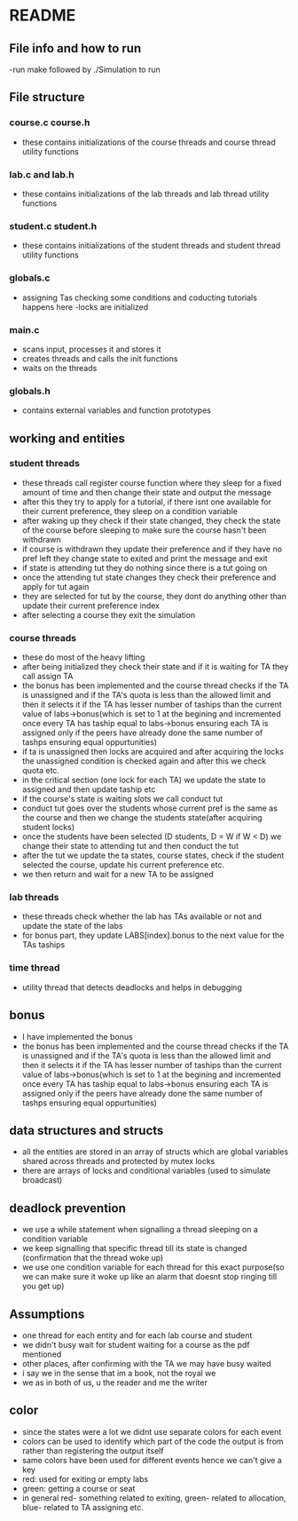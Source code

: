 # README
## File info and how to run
 -run make followed by ./Simulation to run

## File structure
### course.c course.h
 - these contains initializations of the course threads and course thread utility functions

### lab.c and lab.h
 - these contains initializations of the lab threads and lab thread utility functions

### student.c student.h
 - these contains initializations of the student threads and student thread utility functions

### globals.c
 - assigning Tas checking some conditions and coducting tutorials happens here
 -locks are initialized

### main.c
 - scans input, processes it and stores it
 - creates threads and calls the init functions
 - waits on the threads

### globals.h
 - contains external variables and function prototypes

## working and entities
### student threads
 - these threads call register course function where they sleep for a fixed amount of time and then change their state and output the message
 - after this they try to apply for a tutorial, if there isnt one available for their current preference, they sleep on a condition variable
 - after waking up they check if their state changed, they check the state of the course before sleeping to make sure the course hasn't been withdrawn 
 - if course is withdrawn they update their preference and if they have no pref left they change state to exited and print the message and exit
 - if state is attending tut they do nothing since there is a tut going on
 - once the attending tut state changes they check their preference and apply for tut again
 - they are selected for tut by the course, they dont do anything other than update their current preference index
 - after selecting a course they exit the simulation

### course threads
 - these do most of the heavy lifting
 - after being initialized they check their state and if it is waiting for TA they call assign TA
 - the bonus has been implemented and the course thread checks if the TA is unassigned and if the TA's quota is less than the allowed limit and then it selects it if the TA has lesser number of taships than the current value of labs->bonus(which is set to 1 at the begining and incremented once every TA has taship equal to labs->bonus ensuring each TA is assigned only if the peers have already done the same number of tashps ensuring equal oppurtunities)
 - if ta is unassigned then locks are acquired and after acquiring the locks the unassigned condition is checked again and after this we check quota etc.
 - in the critical section (one lock for each TA) we update the state to assigned and then update taship etc
 - if the course's state is waiting slots we call conduct tut
 - conduct tut goes over the students whose current pref is the same as the course and then we change the students state(after acquiring student locks)
 - once the students have been selected (D students, D = W if W < D) we change their state to attending tut and then conduct the tut 
 - after the tut we update the ta states, course states, check if the student selected the course, update his current preference etc.
 - we then return and wait for a new TA to be assigned

### lab threads
 - these threads check whether the lab has TAs available or not and update the state of the labs
 - for bonus part, they update LABS[index].bonus to the next value for the TAs taships

### time thread
 - utility thread that detects deadlocks and helps in debugging

## bonus 
 - I have implemented the bonus
 - the bonus has been implemented and the course thread checks if the TA is unassigned and if the TA's quota is less than the allowed limit and then it selects it if the TA has lesser number of taships than the current value of labs->bonus(which is set to 1 at the begining and incremented once every TA has taship equal to labs->bonus ensuring each TA is assigned only if the peers have already done the same number of tashps ensuring equal oppurtunities)

## data structures and structs
 - all the entities are stored in an array of structs which are global variables shared across threads and protected by mutex locks
 - there are arrays of locks and conditional variables (used to simulate broadcast)

## deadlock prevention
 - we use a while statement when signalling a thread sleeping on a condition variable
 - we keep signalling that specific thread till its state is changed (confirmation that the thread woke up)
 - we use one condition variable for each thread for this exact purpose(so we can make sure it woke up like an alarm that doesnt stop ringing till you get up)

## Assumptions
 - one thread for each entity and for each lab course and student
 - we didn't busy wait for student waiting for a course as the pdf mentioned
 - other places, after confirming with the TA we may have busy waited
 - i say we in the sense that im a book, not the royal we
 - we as in both of us, u the reader and me the writer

## color
 - since the states were a lot we didnt use separate colors for each event
 - colors can be used to identify which part of the code the output is from rather than registering the output itself
 - same colors have been used for different events hence we can't give a key
 - red: used for exiting or empty labs
 - green: getting a course or seat 
 - in general red- something related to exiting, green- related to allocation, blue- related to TA assigning etc.
 